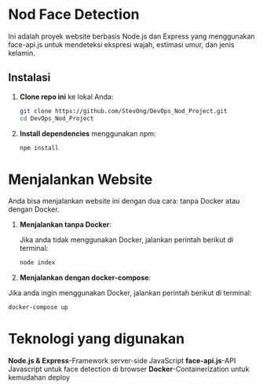 # Nod Face Detection

Ini adalah proyek website berbasis Node.js dan Express yang menggunakan face-api.js untuk mendeteksi ekspresi wajah, estimasi umur, dan jenis kelamin.

## Instalasi

1. **Clone repo ini** ke lokal Anda:

    ```bash
    git clone https://github.com/StevOng/DevOps_Nod_Project.git
    cd DevOps_Nod_Project
    ```

2. **Install dependencies** menggunakan npm:

    ```bash
    npm install
    ```

# Menjalankan Website

Anda bisa menjalankan website ini dengan dua cara: tanpa Docker atau dengan Docker.

1. **Menjalankan tanpa Docker**:

   Jika anda tidak menggunakan Docker, jalankan perintah berikut di terminal:

   ```bash
   node index
   ```

2. **Menjalankan dengan docker-compose**:

  Jika anda ingin menggunakan Docker, jalankan perintah berikut di terminal:

  ```bash
  docker-compose up
  ```

# Teknologi yang digunakan

**Node.js & Express**-Framework server-side JavaScript
**face-api.js**-API Javascript untuk face detection di browser
**Docker**-Containerization untuk kemudahan deploy
